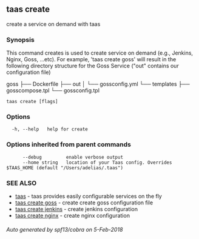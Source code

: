 ## taas create

create a service on demand with taas

### Synopsis



This command creates is used to create service on demand (e.g., Jenkins, Nginx, Goss, ...etc).
For example, 'taas create goss' will result in the following directory structure for the Goss Service ("out" contains our configuration file)

goss
├── Dockerfile
├── out
│   └── gossconfig.yml
└── templates
    ├── gosscompose.tpl
    └── gossconfig.tpl


```
taas create [flags]
```

### Options

```
  -h, --help   help for create
```

### Options inherited from parent commands

```
      --debug         enable verbose output
      --home string   location of your Taas config. Overrides $TAAS_HOME (default "/Users/adelias/.taas")
```

### SEE ALSO
* [taas](taas.md)	 - taas provides easily configurable services on the fly
* [taas create goss](taas_create_goss.md)	 - create create goss configuration file
* [taas create jenkins](taas_create_jenkins.md)	 - create jenkins configuration
* [taas create nginx](taas_create_nginx.md)	 - create nginx configuration

###### Auto generated by spf13/cobra on 5-Feb-2018
